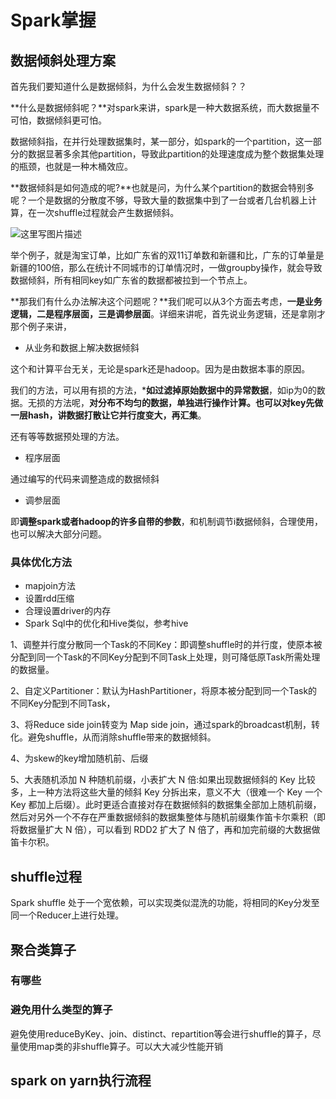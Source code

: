 # Spark掌握

## 数据倾斜处理方案

首先我们要知道什么是数据倾斜，为什么会发生数据倾斜？？

**什么是数据倾斜呢？**对spark来讲，spark是一种大数据系统，而大数据量不可怕，数据倾斜更可怕。

数据倾斜指，在并行处理数据集时，某一部分，如spark的一个partition，这一部分的数据显著多余其他partition，导致此partition的处理速度成为整个数据集处理的瓶颈，也就是一种木桶效应。

**数据倾斜是如何造成的呢?**也就是问，为什么某个partition的数据会特别多呢？一个是数据的分散度不够，导致大量的数据集中到了一台或者几台机器上计算，在一次shuffle过程就会产生数据倾斜。

![这里写图片描述](https://img-blog.csdn.net/20170905164538706?watermark/2/text/aHR0cDovL2Jsb2cuY3Nkbi5uZXQvdTAxMDAzOTkyOQ==/font/5a6L5L2T/fontsize/400/fill/I0JBQkFCMA==/dissolve/70/gravity/SouthEast)

举个例子，就是淘宝订单，比如广东省的双11订单数和新疆和比，广东的订单量是新疆的100倍，那么在统计不同城市的订单情况时，一做groupby操作，就会导致数据倾斜，所有相同key如广东省的数据都被拉到一个节点上。

**那我们有什么办法解决这个问题呢？**我们呢可以从3个方面去考虑，**一是业务逻辑，二是程序层面，三是调参层面**。详细来讲呢，首先说业务逻辑，还是拿刚才那个例子来讲，

- 从业务和数据上解决数据倾斜

这个和计算平台无关，无论是spark还是hadoop。因为是由数据本事的原因。

我们的方法，可以用有损的方法，***如过滤掉原始数据中的异常数据**，如ip为0的数据。无损的方法呢，**对分布不均匀的数据，单独进行操作计算。也可以对key先做一层hash，讲数据打散让它并行度变大，再汇集**。

还有等等数据预处理的方法。

- 程序层面

通过编写的代码来调整造成的数据倾斜

- 调参层面

即**调整spark或者hadoop的许多自带的参数**，和机制调节i数据倾斜，合理使用，也可以解决大部分问题。

### 具体优化方法

- mapjoin方法
- 设置rdd压缩
- 合理设置driver的内存
- Spark Sql中的优化和Hive类似，参考hive

1、调整并行度分散同一个Task的不同Key：即调整shuffle时的并行度，使原本被分配到同一个Task的不同Key分配到不同Task上处理，则可降低原Task所需处理的数据量。

2、自定义Partitioner：默认为HashPartitioner，将原本被分配到同一个Task的不同Key分配到不同Task，

3、将Reduce side join转变为 Map side join，通过spark的broadcast机制，转化。避免shuffle，从而消除shuffle带来的数据倾斜。

4、为skew的key增加随机前、后缀

5、大表随机添加 N 种随机前缀，小表扩大 N 倍:如果出现数据倾斜的 Key 比较多，上一种方法将这些大量的倾斜 Key 分拆出来，意义不大（很难一个 Key 一个 Key 都加上后缀）。此时更适合直接对存在数据倾斜的数据集全部加上随机前缀，然后对另外一个不存在严重数据倾斜的数据集整体与随机前缀集作笛卡尔乘积（即将数据量扩大 N 倍），可以看到 RDD2 扩大了 N 倍了，再和加完前缀的大数据做笛卡尔积。

## shuffle过程

Spark shuffle 处于一个宽依赖，可以实现类似混洗的功能，将相同的Key分发至同一个Reducer上进行处理。

## 聚合类算子

### 有哪些

### 避免用什么类型的算子

避免使用reduceByKey、join、distinct、repartition等会进行shuffle的算子，尽量使用map类的非shuffle算子。可以大大减少性能开销

## spark on yarn执行流程

 